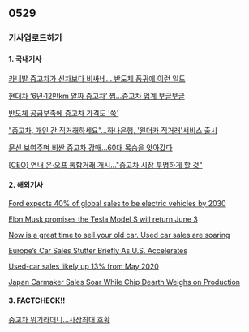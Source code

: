 ## 0529
### 기사업로드하기
#### 1. 국내기사

[카니발 중고차가 신차보다 비싸네... 반도체 품귀에 이런 일도](https://www.chosun.com/economy/auto/2021/05/28/PP7RSKLYPBGE3DLB5GV7QBCTUA/)

[현대차 ‘6년·12만km 알짜 중고차’ 찜…중고차 업계 부글부글](https://www.hani.co.kr/arti/economy/marketing/996847.html)

[반도체 공급부족에 중고차 가격도 '쑥'](http://www.newstomato.com/ReadNews.aspx?no=1047386)

["중고차, 개인 간 직거래하세요"…하나은행, '원더카 직거래'서비스 출시](https://www.thedailypost.kr/news/articleView.html?idxno=81721)

[문신 보여주며 비싼 중고차 강매…60대 목숨을 앗아갔다](https://imnews.imbc.com/replay/2021/nwdesk/article/6175776_34936.html)

[[CEO] 연내 온·오프 통합거래 개시…"중고차 시장 투명하게 할 것"](https://www.mk.co.kr/news/business/view/2021/05/495634/)

>

#### 2. 해외기사

[Ford expects 40% of global sales to be electric vehicles by 2030](https://edition.cnn.com/2021/05/26/investing/ford-electric-vehicle-investment/index.html)

[Elon Musk promises the Tesla Model S will return June 3](https://edition.cnn.com/2021/05/20/business/elon-musk-tesla-model-s-return/index.html)

[Now is a great time to sell your old car. Used car sales are soaring](https://edition.cnn.com/2021/05/03/success/selling-used-car-feseries/index.html)

[Europe’s Car Sales Stutter Briefly As U.S. Accelerates](https://www.forbes.com/sites/neilwinton/2021/05/28/europes-car-sales-stutter-briefly-as-us-accelerates/?sh=5a07d68a7e66)

[Used-car sales likely up 13% from May 2020](https://www.autoremarketing.com/trends/used-car-sales-likely-13-may-2020)

[Japan Carmaker Sales Soar While Chip Dearth Weighs on Production](https://www.bloomberg.com/news/articles/2021-05-28/japan-carmaker-sales-soar-while-chip-dearth-weighs-on-production)

>

#### 3. FACTCHECK!!

[중고차 위기라더니…사상최대 호황](https://www.mk.co.kr/news/business/view/2020/10/1085892/)

[]()